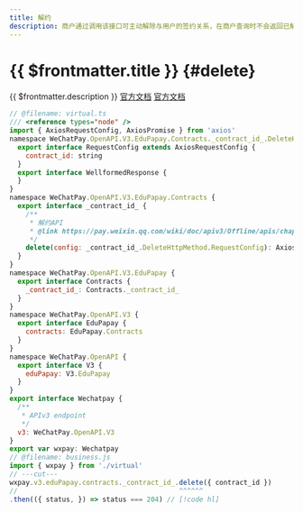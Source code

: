 ```yaml
---
title: 解约
description: 商户通过调用该接口可主动解除与用户的签约关系，在商户查询时不会返回已解约的信息
---
```


# {{ $frontmatter.title }} {#delete}

{{ $frontmatter.description }} [官方文档](https://pay.weixin.qq.com/docs/merchant/apis/education-fee-payment/contracts/delete-contract.html) [官方文档](https://pay.weixin.qq.com/docs/partner/apis/education-fee-payment/contracts/delete-contract.html)

```js twoslash
// @filename: virtual.ts
/// <reference types="node" />
import { AxiosRequestConfig, AxiosPromise } from 'axios'
namespace WeChatPay.OpenAPI.V3.EduPapay.Contracts._contract_id_.DeleteHttpMethod {
  export interface RequestConfig extends AxiosRequestConfig {
    contract_id: string
  }
  export interface WellformedResponse {
  }
}
namespace WeChatPay.OpenAPI.V3.EduPapay.Contracts {
  export interface _contract_id_ {
    /**
     * 解约API
     * @link https://pay.weixin.qq.com/wiki/doc/apiv3/Offline/apis/chapter5_2_4.shtml
     */
    delete(config: _contract_id_.DeleteHttpMethod.RequestConfig): AxiosPromise<_contract_id_.DeleteHttpMethod.WellformedResponse>
  }
}
namespace WeChatPay.OpenAPI.V3.EduPapay {
  export interface Contracts {
    _contract_id_: Contracts._contract_id_
  }
}
namespace WeChatPay.OpenAPI.V3 {
  export interface EduPapay {
    contracts: EduPapay.Contracts
  }
}
namespace WeChatPay.OpenAPI {
  export interface V3 {
    eduPapay: V3.EduPapay
  }
}
export interface Wechatpay {
  /**
   * APIv3 endpoint
   */
  v3: WeChatPay.OpenAPI.V3
}
export var wxpay: Wechatpay
// @filename: business.js
import { wxpay } from './virtual'
// ---cut---
wxpay.v3.eduPapay.contracts._contract_id_.delete({ contract_id })
//                                        ^^^^^^
.then(({ status, }) => status === 204) // [!code hl]
```

